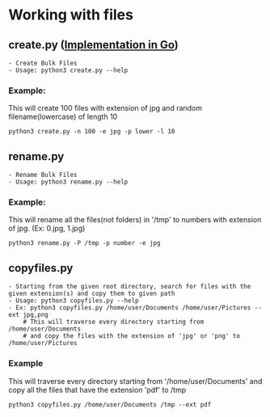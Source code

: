 # Working with files

## create.py ([Implementation in Go](https://github.com/NickName-AM/GoFiles))
```
- Create Bulk Files
- Usage: python3 create.py --help
```

### Example:
This will create 100 files with extension of jpg and random filename(lowercase) of length 10
```
python3 create.py -n 100 -e jpg -p lower -l 10
```

## rename.py
```
- Rename Bulk Files
- Usage: python3 rename.py --help
```

### Example:
This will rename all the files(not folders) in '/tmp' to numbers with extension of jpg. (Ex: 0.jpg, 1.jpg)
```
python3 rename.py -P /tmp -p number -e jpg
```

## copyfiles.py
```
- Starting from the given root directory, search for files with the given extension(s) and copy them to given path
- Usage: python3 copyfiles.py --help
- Ex: python3 copyfiles.py /home/user/Documents /home/user/Pictures --ext jpg,png
	# This will traverse every directory starting from /home/user/Documents
	# and copy the files with the extension of 'jpg' or 'png' to /home/user/Pictures
```
### Example
This will traverse every directory starting from '/home/user/Documents' and copy all the files that have the extension 'pdf' to /tmp
```
python3 copyfiles.py /home/user/Documents /tmp --ext pdf
```